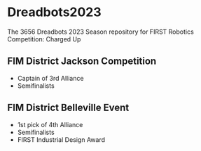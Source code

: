 # Dreadbots2023

The 3656 Dreadbots 2023 Season repository for FIRST Robotics Competition: Charged Up

## FIM District Jackson Competition
* Captain of 3rd Alliance
* Semifinalists

## FIM District Belleville Event
* 1st pick of 4th Alliance
* Semifinalists
* FIRST Industrial Design Award
